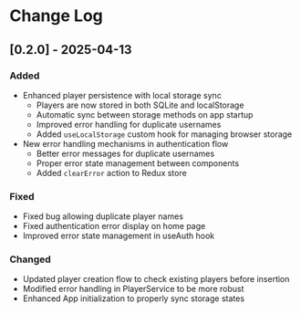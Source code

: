 # Change Log

## [0.2.0] - 2025-04-13

### Added

- Enhanced player persistence with local storage sync
  - Players are now stored in both SQLite and localStorage
  - Automatic sync between storage methods on app startup
  - Improved error handling for duplicate usernames
  - Added `useLocalStorage` custom hook for managing browser storage
- New error handling mechanisms in authentication flow
  - Better error messages for duplicate usernames
  - Proper error state management between components
  - Added `clearError` action to Redux store

### Fixed

- Fixed bug allowing duplicate player names
- Fixed authentication error display on home page
- Improved error state management in useAuth hook

### Changed

- Updated player creation flow to check existing players before insertion
- Modified error handling in PlayerService to be more robust
- Enhanced App initialization to properly sync storage states

